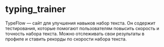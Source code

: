 # typing_trainer
TypeFlow — сайт для улучшения навыков набор текста. Он содержит тестирования, которые помогают пользователям повысить скорость и точность набора текста. Можно отслеживать свои результаты в профиле и ставить рекорды по скорости набора текста.
